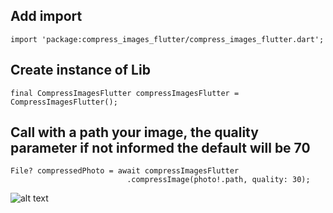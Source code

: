## Add import
```import 'package:compress_images_flutter/compress_images_flutter.dart';```

## Create instance of Lib 
```final CompressImagesFlutter compressImagesFlutter = CompressImagesFlutter();```


## Call with a path your image, the quality parameter if not informed the default will be 70

```
File? compressedPhoto = await compressImagesFlutter
                          .compressImage(photo!.path, quality: 30);
```

![alt text](https://github.com/renanzdm/compress_images_flutter/blob/master/simulator_screenshot_B9992740-087D-4658-A5ED-A8DE26E48C49.png?raw=true)

